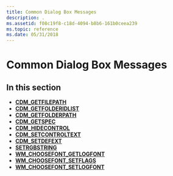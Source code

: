 ```yaml
---
title: Common Dialog Box Messages
description: .
ms.assetid: f08c19f8-c18d-4094-b8b6-161b0ceea239
ms.topic: reference
ms.date: 05/31/2018
---
```


# Common Dialog Box Messages

## In this section

-   [**CDM\_GETFILEPATH**](cdm-getfilepath.md)
-   [**CDM\_GETFOLDERIDLIST**](cdm-getfolderidlist.md)
-   [**CDM\_GETFOLDERPATH**](cdm-getfolderpath.md)
-   [**CDM\_GETSPEC**](cdm-getspec.md)
-   [**CDM\_HIDECONTROL**](cdm-hidecontrol.md)
-   [**CDM\_SETCONTROLTEXT**](cdm-setcontroltext.md)
-   [**CDM\_SETDEFEXT**](cdm-setdefext.md)
-   [**SETRGBSTRING**](setrgbstring.md)
-   [**WM\_CHOOSEFONT\_GETLOGFONT**](wm-choosefont-getlogfont.md)
-   [**WM\_CHOOSEFONT\_SETFLAGS**](wm-choosefont-setflags.md)
-   [**WM\_CHOOSEFONT\_SETLOGFONT**](wm-choosefont-setlogfont.md)

 

 




